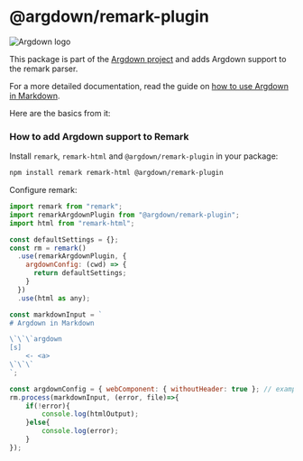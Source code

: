 # @argdown/remark-plugin

![Argdown logo](https://raw.githubusercontent.com/argdown/argdown/HEAD/argdown-arrow.png "Argdown logo")

This package is part of the [Argdown project](https://argdown.org) and adds Argdown support to the remark parser.

For a more detailed documentation, read the guide on [how to use Argdown in Markdown](https://argdown.org/guide/use-argdown-in-markdown.html).

Here are the basics from it:

### How to add Argdown support to Remark

Install `remark`, `remark-html` and `@argdown/remark-plugin` in your package:

```sh
npm install remark remark-html @argdown/remark-plugin
```

Configure remark:

```javascript
import remark from "remark";
import remarkArgdownPlugin from "@argdown/remark-plugin";
import html from "remark-html";

const defaultSettings = {};
const rm = remark()
  .use(remarkArgdownPlugin, {
    argdownConfig: (cwd) => {
      return defaultSettings;
    }
  })
  .use(html as any);

const markdownInput = `
# Argdown in Markdown

\`\`\`argdown
[s]
    <- <a>
\`\`\`
`;

const argdownConfig = { webComponent: { withoutHeader: true }; // example configuration
rm.process(markdownInput, (error, file)=>{
    if(!error){
        console.log(htmlOutput);
    }else{
        console.log(error);
    }
});
```
